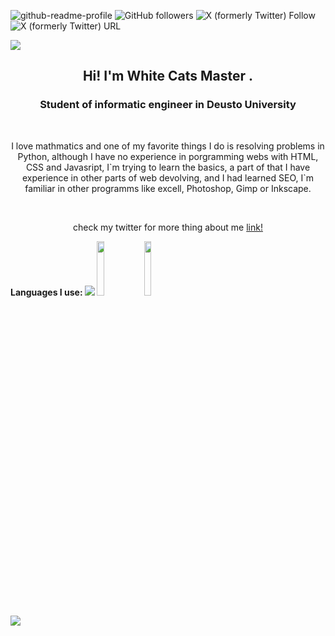 ![github-readme-profile](https://pbs.twimg.com/profile_banners/1715459006842462212/1697846632/1500x500)
<img alt="GitHub followers" src="https://img.shields.io/github/followers/WhiteCatMaster">
<img alt="X (formerly Twitter) Follow" src="https://img.shields.io/twitter/follow/WhiteCat1871925">
<img alt="X (formerly Twitter) URL" src="https://img.shields.io/twitter/url?url=https%3A%2F%2Ftwitter.com%2FWhiteCat1871925">


<img src="https://user-images.githubusercontent.com/73097560/115834477-dbab4500-a447-11eb-908a-139a6edaec5c.gif"> 






<h2 align=center>Hi! I'm White Cats Master .</h2>
<h3 align=center>Student of informatic engineer in Deusto University</h3>
<br>
<p align="center">I love mathmatics and one of my favorite things I do is resolving problems in Python, although I have no experience in porgramming webs with HTML, CSS and Javasript, I`m trying to learn the basics, a part of that I have experience in other parts of web devolving, and I had learned SEO, I`m familiar in other programms like excell, Photoshop, Gimp or Inkscape.</p>
<br>
<p align="center">check my twitter for more thing about me <a href="https://twitter.com/WhiteCat1871925" rel="noopener noreferrer" target="_blank">link!</a></p>


 <b> Languages I use:
 <img src="https://user-images.githubusercontent.com/73097560/115834477-dbab4500-a447-11eb-908a-139a6edaec5c.gif">
 <code><img width="15%" src="https://www.vectorlogo.zone/logos/javascript/java-ar21.svg"></code><code><img width="15%" src="https://www.vectorlogo.zone/logos/python/python-ar21.svg"></code>
<br />


<img src="https://user-images.githubusercontent.com/73097560/115834477-dbab4500-a447-11eb-908a-139a6edaec5c.gif"> 
  <br>
</p>
